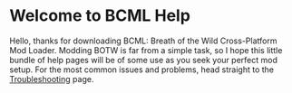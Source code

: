 # Welcome to BCML Help

Hello, thanks for downloading BCML: Breath of the Wild Cross-Platform Mod Loader. Modding BOTW is
far from a simple task, so I hope this little bundle of help pages will be of some use as you seek
your perfect mod setup. For the most common issues and problems, head straight to the
[Troubleshooting](help.html?page=trouble) page.